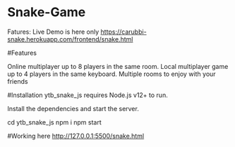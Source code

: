 # Snake-Game
Fatures:
Live Demo is here only https://carubbi-snake.herokuapp.com/frontend/snake.html


#Features

Online multiplayer up to 8 players in the same room.
Local multiplayer game up to 4 players in the same keyboard.
Multiple rooms to enjoy with your friends

#Installation
ytb_snake_js requires Node.js v12+ to run.

Install the dependencies and start the server.

cd ytb_snake_js 
npm i
npm start

#Working here
http://127.0.0.1:5500/snake.html
